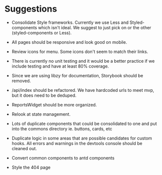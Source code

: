 # Suggestions

-   Consolidate Style frameworks. Currently we use Less and Styled-components which isn't ideal. We suggest to just pick on or the other (styled-components or Less).

*   All pages should be responsive and look good on mobile.

*   Review icons for menu. Some icons don't seem to match their links.

*   There is currently no unit testing and it would be a better practice if we include testing and have at least 80% coverage.

*   Since we are using libzy for documentation, Storybook should be removed.

*   /api/index should be refactored. We have hardcoded urls to meet mvp, but it does need to be deduped.

*   ReportsWidget should be more organized.

*   Relook at state management.

*   Lots of duplicate components that could be consolidated to one and put into the commons directory ie. buttons, cards, etc

*   Duplicate logic in some areas that are possible candidates for custom hooks.
    All errors and warnings in the devtools console should be cleaned out.

*   Convert common components to antd components

*   Style the 404 page
